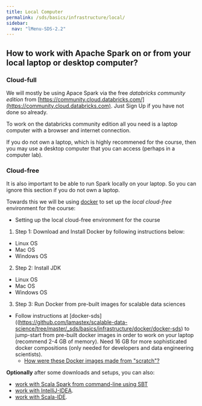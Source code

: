 ```yaml
---
title: Local Computer
permalink: /sds/basics/infrastructure/local/
sidebar:
  nav: "lMenu-SDS-2.2"
---
```


## How to work with Apache Spark on or from your local laptop or desktop computer?

### Cloud-full

We will mostly be using Apace Spark via the free *databricks community edition* from [https://community.cloud.databricks.com/](https://community.cloud.databricks.com). Just Sign Up if you have not done so already.
 
To work on the databricks community edition all you need is a laptop computer with a browser and internet connection.

If you do not own a laptop, which is highly recommened for the course, then you may use a desktop computer that you can access (perhaps in a computer lab).

### Cloud-free

It is also important to be able to run Spark locally on your laptop. 
So you can ignore this section if you do not own a laptop.

Towards this we will be using [docker](https://www.docker.com/) to set up the *local cloud-free* environment for the course:

* Setting up the local cloud-free environment for the course

1. Step 1: Download and Install Docker by following instructions below:
  * Linux OS
  * Mac OS
  * Windows OS
2. Step 2: Install JDK
  * Linux OS
  * Mac OS
  * Windows OS
3. Step 3: Run Docker from pre-built images for scalable data sciences
  * Follow instructions at [docker-sds]((https://github.com/lamastex/scalable-data-science/tree/master/_sds/basics/infrastructure/docker/docker-sds) to jump-start from pre-built docker images in order to work on your laptop (recommend 2-4 GB of memory). Need 16 GB for more sophisticated docker compositions (only needed for developers and data engineering scientists).
    * [How were these Docker images made from "scratch"?](https://github.com/lamastex/scalable-data-science/tree/master/_sds/basics/infrastructure/docker/)

**Optionally** after some downloads and setups, you can also:

* [work with Scala Spark from command-line using SBT](https://github.com/lamastex/scalable-data-science/tree/master/dev/commandline/sbt)
* [work with IntelliJ-IDEA](https://github.com/lamastex/scalable-data-science/tree/master/dev/ide/with-IntelliJIDEA).
* [work with Scala-IDE](/sds/basics/infrastructure/local/sparkScala/).

